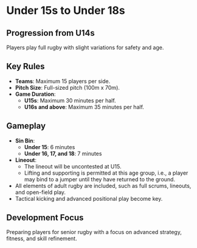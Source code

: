 # Under 15s to Under 18s

## Progression from U14s
Players play full rugby with slight variations for safety and age.

## Key Rules

- **Teams**: Maximum 15 players per side.
- **Pitch Size**: Full-sized pitch (100m x 70m).
- **Game Duration**:
  - **U15s**: Maximum 30 minutes per half.
  - **U16s and above**: Maximum 35 minutes per half.

## Gameplay

- **Sin Bin**:
  - **Under 15**: 6 minutes
  - **Under 16, 17, and 18**: 7 minutes
- **Lineout**:
  - The lineout will be uncontested at U15.
  - Lifting and supporting is permitted at this age group, i.e., a player may bind to a jumper until they have returned to the ground.
- All elements of adult rugby are included, such as full scrums, lineouts, and open-field play.
- Tactical kicking and advanced positional play become key.

## Development Focus
Preparing players for senior rugby with a focus on advanced strategy, fitness, and skill refinement.

